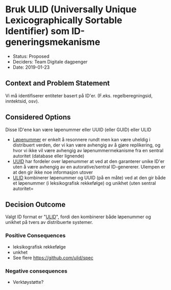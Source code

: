 # Bruk ULID (Universally Unique Lexicographically Sortable Identifier) som ID-generingsmekanisme

* Status: Proposed
* Deciders: Team Digitale dagpenger
* Date: 2019-01-23

## Context and Problem Statement

Vi må identifiserer entiteter basert på ID'er. (F.eks. regelberegningsid, inntektsid, osv). 


## Considered Options

Disse ID'ene kan være løpenummer eller UUID (eller GUID) eller ULID

* [Løpenummer](https://www.naob.no/ordbok/l%C3%B8penummer) er enkelt å resonnere rundt men kan være uheldig i distribuert verden, der vi kan være avhengig av å gjøre replikering, og hvor vi ikke vil være avhengig av løpenummermekanisme fra en sentral autoritet (database eller lignende)
* [UUID](https://en.wikipedia.org/wiki/Universally_unique_identifier) har fordeler over løpenummer at ved at den garanterer unike ID'er uten å være avhengig av en autorative/sentral ID-genererer. Ulempen er at den gir ikke noe informasjon utover 
* [ULID](https://github.com/ulid/spec) kombinerer løpenummer og UUID (på en måte) ved at den gir både et løpenummer (i leksikografisk rekkefølge) og unikhet (uten sentral autoritet=

## Decision Outcome

Valgt ID format er  "[ULID](https://github.com/ulid/spec)", fordi den kombinerer både løpenummer og unikhet på tvers av distribuerte systemer. 

### Positive Consequences 
* leksikografisk rekkefølge
* unkhet
* See flere https://github.com/ulid/spec 

### Negative consequences 

* Verktøystøtte? 
